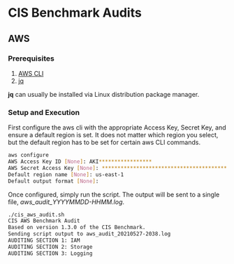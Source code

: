 # CIS Benchmark Audits

## AWS

### Prerequisites

1. [AWS CLI](https://aws.amazon.com/cli/)
2. [jq](https://stedolan.github.io/jq/)

**jq** can usually be installed via Linux distribution package manager.

### Setup and Execution

First configure the aws cli with the appropriate Access Key, Secret Key, and ensure a default region is set. It does not matter which region you select, but the default region has to be set for certain aws CLI commands.

```bash
aws configure
AWS Access Key ID [None]: AKI*****************
AWS Secret Access Key [None]: ****************************************
Default region name [None]: us-east-1
Default output format [None]:
```

Once configured, simply run the script. The output will be sent to a single file, *aws_audit_YYYYMMDD-HHMM.log*.

```bash
./cis_aws_audit.sh
CIS AWS Benchmark Audit
Based on version 1.3.0 of the CIS Benchmark.
Sending script output to aws_audit_20210527-2038.log
AUDITING SECTION 1: IAM
AUDITING SECTION 2: Storage
AUDITING SECTION 3: Logging
```